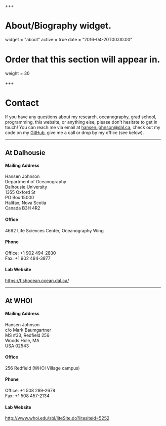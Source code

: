 +++
# About/Biography widget.
widget = "about"
active = true
date = "2016-04-20T00:00:00"

# Order that this section will appear in.
weight = 30

+++

# Contact

If you have any questions about my research, oceanography, grad school, programming, this website, or anything else, please don't hesitate to get in touch! You can reach me via email at <a href="mailto:hansen.johnson@dal.ca">hansen.johnson@dal.ca</a>, check out my code on my [GitHub](https://github.com/hansenjohnson), give me a call or drop by my office (see below).

***

## **At Dalhousie**

#### Mailing Address
Hansen Johnson  
Department of Oceanography  
Dalhousie University  
1355 Oxford St  
PO Box 15000  
Halifax, Nova Scotia  
Canada B3H 4R2  

#### Office
4662 Life Sciences Center, Oceanography Wing

#### Phone
Office: +1 902 494-2830  
Fax: +1 902 494-3877

#### Lab Website
https://fishocean.ocean.dal.ca/

***

## **At WHOI**

#### Mailing Address
Hansen Johnson  
c/o Mark Baumgartner  
MS #33, Redfield 256  
Woods Hole, MA  
USA 02543  

#### Office
256 Redfield (WHOI Village campus)

#### Phone
Office: +1 508 289-2678  
Fax: +1 508 457-2134

#### Lab Website
http://www.whoi.edu/sbl/liteSite.do?litesiteid=5252
